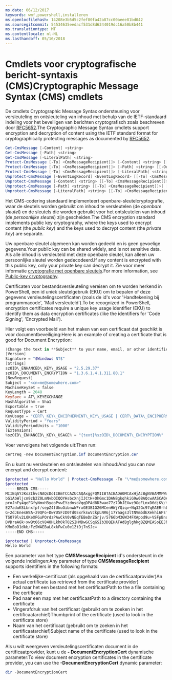 ```yaml
---
ms.date: 06/12/2017
keywords: wmf,powershell,installeren
ms.openlocfilehash: 14208e3b5d5c2fef80fa42a87cc00aeee81bd042
ms.sourcegitcommit: 54534635eedacf531d8d6344019dc16a50b8b441
ms.translationtype: MT
ms.contentlocale: nl-NL
ms.lasthandoff: 05/16/2018
---
```

# <a name="cryptographic-message-syntax-cms-cmdlets"></a><span data-ttu-id="d3399-102">Cmdlets voor cryptografische bericht-syntaxis (CMS)</span><span class="sxs-lookup"><span data-stu-id="d3399-102">Cryptographic Message Syntax (CMS) cmdlets</span></span>

<span data-ttu-id="d3399-103">De cmdlets Cryptographic Message Syntax ondersteuning voor versleuteling en ontsleuteling van inhoud met behulp van de IETF-standaard indeling voor het beveiligen van berichten cryptografisch zoals beschreven door [RFC5652](https://tools.ietf.org/html/rfc5652).</span><span class="sxs-lookup"><span data-stu-id="d3399-103">The Cryptographic Message Syntax cmdlets support encryption and decryption of content using the IETF standard format for cryptographically protecting messages as documented by [RFC5652](https://tools.ietf.org/html/rfc5652).</span></span>

```powershell
Get-CmsMessage [-Content] <string>
Get-CmsMessage [-Path] <string>
Get-CmsMessage [-LiteralPath] <string>
Protect-CmsMessage [-To] <CmsMessageRecipient[]> [-Content] <string> [[-OutFile] <string>]
Protect-CmsMessage [-To] <CmsMessageRecipient[]> [-Path] <string> [[-OutFile] <string>]
Protect-CmsMessage [-To] <CmsMessageRecipient[]> [-LiteralPath] <string> [[-OutFile] <string>]
Unprotect-CmsMessage [-EventLogRecord] <EventLogRecord> [[-To] <CmsMessageRecipient[]>] [-IncludeContext]
Unprotect-CmsMessage [-Content] <string> [[-To] <CmsMessageRecipient[]>] [-IncludeContext]
Unprotect-CmsMessage [-Path] <string> [[-To] <CmsMessageRecipient[]>] [-IncludeContext]
Unprotect-CmsMessage [-LiteralPath] <string> [[-To] <CmsMessageRecipient[]>] [-IncludeContext]
```

<span data-ttu-id="d3399-104">Het CMS-codering standaard implementeert openbare-sleutelcryptografie, waar de sleutels worden gebruikt om inhoud te versleutelen (de *openbare sleutel*) en de sleutels die worden gebruikt voor het ontsleutelen van inhoud (de *persoonlijke sleutel*) zijn gescheiden.</span><span class="sxs-lookup"><span data-stu-id="d3399-104">The CMS encryption standard implements public key cryptography, where the keys used to encrypt content (the *public key*) and the keys used to decrypt content (the *private key*) are separate.</span></span>

<span data-ttu-id="d3399-105">Uw openbare sleutel algemeen kan worden gedeeld en is geen gevoelige gegevens.</span><span class="sxs-lookup"><span data-stu-id="d3399-105">Your public key can be shared widely, and is not sensitive data.</span></span> <span data-ttu-id="d3399-106">Als alle inhoud is versleuteld met deze openbare sleutel, kan alleen uw persoonlijke sleutel worden gedecodeerd.</span><span class="sxs-lookup"><span data-stu-id="d3399-106">If any content is encrypted with this public key, only your private key can decrypt it.</span></span> <span data-ttu-id="d3399-107">Zie voor meer informatie [cryptografie met openbare sleutels](https://en.wikipedia.org/wiki/Public-key_cryptography).</span><span class="sxs-lookup"><span data-stu-id="d3399-107">For more information, see [Public-key cryptography](https://en.wikipedia.org/wiki/Public-key_cryptography).</span></span>

<span data-ttu-id="d3399-108">Certificaten voor bestandsversleuteling vereisen om te worden herkend in PowerShell, een id uniek sleutelgebruik (EKU) om te bepalen of deze gegevens versleutelingscertificaten (zoals de id's voor 'Handtekening bij programmacode', 'Mail versleuteld').</span><span class="sxs-lookup"><span data-stu-id="d3399-108">To be recognized in PowerShell, encryption certificates require a unique key usage identifier (EKU) to identify them as data encryption certificates (like the identifiers for 'Code Signing', 'Encrypted Mail').</span></span>

<span data-ttu-id="d3399-109">Hier volgt een voorbeeld van het maken van een certificaat dat geschikt is voor documentbeveiliging:</span><span class="sxs-lookup"><span data-stu-id="d3399-109">Here is an example of creating a certificate that is good for Document Encryption:</span></span>

```powershell
(Change the text in **Subject** to your name, email, or other identifier), and put in a file (i.e.: DocumentEncryption.inf):
[Version]
Signature = "$Windows NT$"
[Strings]
szOID\_ENHANCED\_KEY\_USAGE = "2.5.29.37"
szOID\_DOCUMENT\_ENCRYPTION = "1.3.6.1.4.1.311.80.1"
[NewRequest]
Subject = "<cn=me@somewhere.com>"
MachineKeySet = false
KeyLength = 2048
KeySpec = AT\_KEYEXCHANGE
HashAlgorithm = Sha1
Exportable = true
RequestType = Cert
KeyUsage = "CERT\_KEY\_ENCIPHERMENT\_KEY\_USAGE | CERT\_DATA\_ENCIPHERMENT\_KEY\_USAGE"
ValidityPeriod = "Years"
ValidityPeriodUnits = "1000"
[Extensions]
%szOID\_ENHANCED\_KEY\_USAGE% = "{text}%szOID\_DOCUMENT\_ENCRYPTION%"
```

<span data-ttu-id="d3399-110">Voer vervolgens het volgende uit:</span><span class="sxs-lookup"><span data-stu-id="d3399-110">Then run:</span></span>
```powershell
certreq -new DocumentEncryption.inf DocumentEncryption.cer
```

<span data-ttu-id="d3399-111">En u kunt nu versleutelen en ontsleutelen van inhoud:</span><span class="sxs-lookup"><span data-stu-id="d3399-111">And you can now encrypt and decrypt content:</span></span>

```powershell
$protected = "Hello World" | Protect-CmsMessage -To "\*me@somewhere.com\*[](mailto:*leeholm@microsoft.com*)"
$protected
-----BEGIN CMS-----
MIIBqAYJKoZIhvcNAQcDoIIBmTCCAZUCAQAxggFQMIIBTAIBADA0MCAxHjAcBgNVBAMMFWxlZWhv
bG1AbWljcm9zb2Z0LmNvbQIQQYHsbcXnjIJCtH+OhGmc1DANBgkqhkiG9w0BAQcwAASCAQAnkFHM
proJnFy4geFGfyNmxH3yeoPvwEYzdnsoVqqDPAd8D3wao77z7OhJEXwz9GeFLnxD6djKV/tF4PxR
E27aduKSLbnxfpf/sepZ4fUkuGibnwWFrxGE3B1G26MCenHWjYQiqv+Nq32Gc97qEAERrhLv6S4R
G+2dJEnesW8A+z9QPo+DwYU5FzD0Td0ExrkswVckpLNR6j17Yaags3ltNVmbdEXekhi6Psf2MLMP
TSO79lv2L0KeXFGuPOrdzPAwCkV0vNEqTEBeDnZGrjv/5766bM3GW34FXApod9u+VSFpBnqVOCBA
DVDraA6k+xwBt66cV84OHLkh0kT02SIHMDwGCSqGSIb3DQEHATAdBglghkgBZQMEASoEEJbJaiRl
KMnBoD1dkb/FzSWAEBaL8xkFwCu0e1ZtDj7nSJc=
-----END CMS-----

$protected | Unprotect-CmsMessage
Hello World
```

<span data-ttu-id="d3399-112">Een parameter van het type **CMSMessageRecipient** id's ondersteunt in de volgende indelingen:</span><span class="sxs-lookup"><span data-stu-id="d3399-112">Any parameter of type **CMSMessageRecipient** supports identifiers in the following formats:</span></span>
- <span data-ttu-id="d3399-113">Een werkelijke-certificaat (als opgehaald van de certificaatprovider)</span><span class="sxs-lookup"><span data-stu-id="d3399-113">An actual certificate (as retrieved from the certificate provider)</span></span>
- <span data-ttu-id="d3399-114">Pad naar het een bestand met het certificaat</span><span class="sxs-lookup"><span data-stu-id="d3399-114">Path to the a file containing the certificate</span></span>
- <span data-ttu-id="d3399-115">Pad naar een map met het certificaat</span><span class="sxs-lookup"><span data-stu-id="d3399-115">Path to a directory containing the certificate</span></span>
- <span data-ttu-id="d3399-116">Vingerafdruk van het certificaat (gebruikt om te zoeken in het certificaatarchief)</span><span class="sxs-lookup"><span data-stu-id="d3399-116">Thumbprint of the certificate (used to look in the certificate store)</span></span>
- <span data-ttu-id="d3399-117">Naam van het certificaat (gebruikt om te zoeken in het certificaatarchief)</span><span class="sxs-lookup"><span data-stu-id="d3399-117">Subject name of the certificate (used to look in the certificate store)</span></span>

<span data-ttu-id="d3399-118">Als u wilt weergeven versleutelingscertificaten document in de certificaatprovider, kunt u de **- DocumentEncryptionCert** dynamische parameter:</span><span class="sxs-lookup"><span data-stu-id="d3399-118">To view document encryption certificates in the certificate provider, you can use the **-DocumentEncryptionCert** dynamic parameter:</span></span>

```powershell
dir -DocumentEncryptionCert
```

